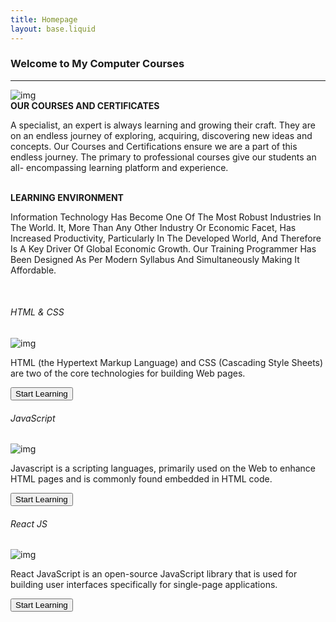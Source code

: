 ```yaml
---
title: Homepage
layout: base.liquid
---
```


<h3 class = "title">Welcome to My Computer Courses</h3>
<hr/>
<img src="./img/back.jpg" alt="img" class="img">
<br/>
<b>OUR COURSES AND CERTIFICATES</b>
<p>
A specialist, an expert is always learning and growing their craft. They are on an endless journey of exploring, acquiring, discovering new ideas and concepts. Our Courses and Certifications ensure we are a part of this endless journey. The primary to professional courses give our students an all- encompassing learning platform and experience.
</p>
<br/>
<b>LEARNING ENVIRONMENT</b>
<p>
Information Technology Has Become One Of The Most Robust Industries In The World. It, More Than Any Other Industry Or Economic Facet, Has Increased Productivity, Particularly In The Developed World, And Therefore Is A Key Driver Of Global Economic Growth. Our Training Programmer Has Been Designed As Per Modern Syllabus And Simultaneously Making It Affordable.
</p>
</br>
<div class="card-deck">
<div class="card"><h6>HTML & CSS</h6>
<div class="content">
<img src="./img/html-css-tutorials2.jpg" alt="img" class="img1">
</div>
<p>HTML (the Hypertext Markup Language) and CSS (Cascading Style Sheets) are two of the core technologies for building Web pages.</p>
<button class="learning">Start Learning</button>
</div>
<div class="card"><h6>JavaScript</h6>
<div class="content">
<img src="./img/js.png" alt="img" class="img1">
</div>
<p>Javascript is a scripting languages, primarily used on the Web to enhance HTML pages and is commonly found embedded in HTML code.</p>
<button class="learning">Start Learning</button>
</div>
<div class="card"><h6>React JS</h6>
<div class="content">
<img src="./img/download.png" alt="img" class="img1">
</div>
<p>React JavaScript is an open-source JavaScript library that is used for building user interfaces specifically for single-page applications.</p>
<button class="learning">Start Learning</button>
</div>
</div>
